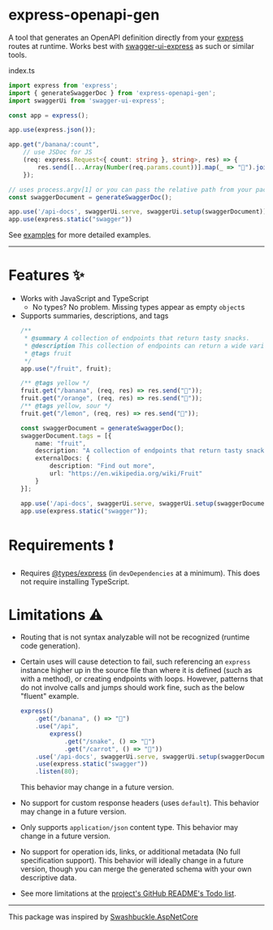 express-openapi-gen
===================

A tool that generates an OpenAPI definition directly from your [express](https://github.com/expressjs/express) routes at runtime. Works best with [swagger-ui-express](https://github.com/scottie1984/swagger-ui-express) as such or similar tools.

index.ts
```typescript
import express from 'express';
import { generateSwaggerDoc } from 'express-openapi-gen';
import swaggerUi from 'swagger-ui-express';

const app = express();

app.use(express.json());

app.get("/banana/:count",
    // use JSDoc for JS
    (req: express.Request<{ count: string }, string>, res) => {
        res.send([...Array(Number(req.params.count))].map(_ => "🍌").join(''));
    });

// uses process.argv[1] or you can pass the relative path from your package.json
const swaggerDocument = generateSwaggerDoc();

app.use('/api-docs', swaggerUi.serve, swaggerUi.setup(swaggerDocument));
app.use(express.static("swagger"))
```
See [examples](/examples) for more detailed examples.

---

# Features ✨
- Works with JavaScript and TypeScript
  - No types? No problem. Missing types appear as empty `object`s
- Supports summaries, descriptions, and tags
    ```typescript
    /** 
     * @summary A collection of endpoints that return tasty snacks.
     * @description This collection of endpoints can return a wide variety of fruits of different flavors and colors. The response will always be a single emoji string, and the endpoints take no parameters.
     * @tags fruit
     */
    app.use("/fruit", fruit);

    /** @tags yellow */
    fruit.get("/banana", (req, res) => res.send("🍌"));
    fruit.get("/orange", (req, res) => res.send("🍊"));
    /** @tags yellow, sour */
    fruit.get("/lemon", (req, res) => res.send("🍋"));

    const swaggerDocument = generateSwaggerDoc();
    swaggerDocument.tags = [{
        name: "fruit",
        description: "A collection of endpoints that return tasty snacks.",
        externalDocs: {
            description: "Find out more",
            url: "https://en.wikipedia.org/wiki/Fruit"
        }
    }];

    app.use('/api-docs', swaggerUi.serve, swaggerUi.setup(swaggerDocument));
    app.use(express.static("swagger"));
    ```

# Requirements ❗
- Requires [@types/express](https://www.npmjs.com/package/@types/express) (in `devDependencies` at a minimum). This does not require installing TypeScript.

# Limitations ⚠️
- Routing that is not syntax analyzable will not be recognized (runtime code generation).
- Certain uses will cause detection to fail, such referencing an `express` instance higher up in the source file than where it is defined (such as with a method), or creating endpoints with loops. However, patterns that do not involve calls and jumps should work fine, such as the below "fluent" example.

    ```javascript
    express()
        .get("/banana", () => "🍌")
        .use("/api",
            express()
                .get("/snake", () => "🐍")
                .get("/carrot", () => "🥕"))
        .use('/api-docs', swaggerUi.serve, swaggerUi.setup(swaggerDocument))
        .use(express.static("swagger"))
        .listen(80);
    ```
    This behavior may change in a future version.
- No support for custom response headers (uses `default`). This behavior may change in a future version.
- Only supports `application/json` content type. This behavior may change in a future version.
- No support for operation ids, links, or additional metadata (No full specification support). This behavior will ideally change in a future version, though you can merge the generated schema with your own descriptive data.
- See more limitations at the [project's GitHub README's Todo list](https://github.com/johnW-ret/express-openapi-gen#todo-).

---

This package was inspired by [Swashbuckle.AspNetCore](https://github.com/domaindrivendev/Swashbuckle.AspNetCore)